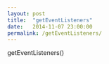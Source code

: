 ```yaml
---
layout: post
title:  "getEventListeners"
date:   2014-11-07 23:00:00
permalink: /getEventListeners/
---
```


getEventListeners()
